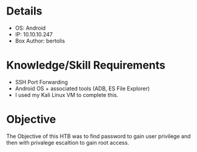 # Details
- OS: Android
- IP: 10.10.10.247
- Box Author: bertolis
# Knowledge/Skill Requirements
- SSH Port Forwarding
- Android OS + associated tools (ADB, ES File Explorer)
- I used my Kali Linux VM to complete this.
# Objective 
The Objective of this HTB was to find password to gain user privilege and then with privalege escaltion to gain root access. 
